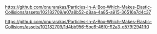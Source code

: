 

https://github.com/onurarakas/Particles-In-A-Box-Which-Makes-Elastic-Collisions/assets/102182709/e07a8b52-d8aa-4a85-a915-36516a7d4c37



https://github.com/onurarakas/Particles-In-A-Box-Which-Makes-Elastic-Collisions/assets/102182709/1d4bb956-5bc6-46f0-92a3-d579f2941ff0

